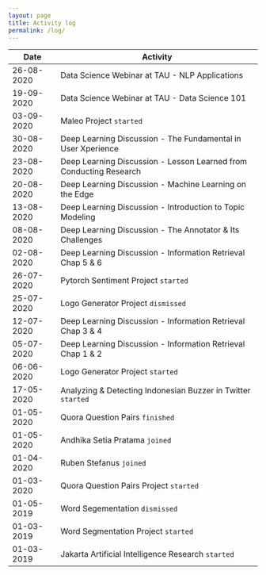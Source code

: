 ```yaml
---
layout: page
title: Activity log
permalink: /log/
---	
```


| Date          | Activity                                                                |
| ------------- | ----------------------------------------------------------------------- |
| 26-08-2020    | Data Science Webinar at TAU - NLP Applications                          |
| 19-09-2020    | Data Science Webinar at TAU - Data Science 101                          |
| 03-09-2020    | Maleo Project `started`                                                 |
| 30-08-2020    | Deep Learning Discussion - The Fundamental in User Xperience            |
| 23-08-2020    | Deep Learning Discussion - Lesson Learned from Conducting Research      |
| 20-08-2020    | Deep Learning Discussion - Machine Learning on the Edge                 |
| 13-08-2020    | Deep Learning Discussion - Introduction to Topic Modeling               |
| 08-08-2020    | Deep Learning Discussion - The Annotator & Its Challenges               |
| 02-08-2020    | Deep Learning Discussion - Information Retrieval Chap 5 & 6             |
| 26-07-2020    | Pytorch Sentiment Project `started`                                     |
| 25-07-2020    | Logo Generator Project `dismissed`                                      |
| 12-07-2020    | Deep Learning Discussion - Information Retrieval Chap 3 & 4             |
| 05-07-2020    | Deep Learning Discussion - Information Retrieval Chap 1 & 2             |
| 06-06-2020    | Logo Generator Project `started`                                        |
| 17-05-2020    | Analyzing & Detecting Indonesian Buzzer in Twitter `started`            |
| 01-05-2020    | Quora Question Pairs `finished`                                         |
| 01-05-2020    | Andhika Setia Pratama `joined`                                          |
| 01-04-2020    | Ruben Stefanus `joined`                                                 |
| 01-03-2020    | Quora Question Pairs Project `started`                                  |
| 01-05-2019    | Word Segementation `dismissed`                                          |
| 01-03-2019    | Word Segmentation Project `started`                                     |
| 01-03-2019    | Jakarta Artificial Intelligence Research `started`                      |
